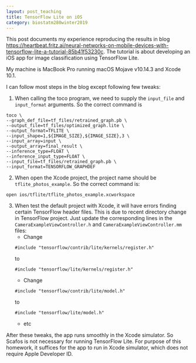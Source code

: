 ```yaml
---
layout: post_teaching
title: TensorFlow Lite on iOS
category: biostatm280winter2019
---
```


This post documents my experience reproducing the results in blog <https://heartbeat.fritz.ai/neural-networks-on-mobile-devices-with-tensorflow-lite-a-tutorial-85b41f53230c>. The tutorial is about developing an iOS app for image classification using TensorFlow Lite. 

My machine is MacBook Pro running macOS Mojave v10.14.3 and Xcode 10.1. 

I can follow most steps in the blog except following few tweaks:

1. When calling the toco program, we need to supply the `input_file` and `input_format` arguments. So the correct command is
```
toco \
--graph_def_file=tf_files/retrained_graph.pb \
--output_file=tf_files/optimized_graph.lite \
--output_format=TFLITE \
--input_shape=1,${IMAGE_SIZE},${IMAGE_SIZE},3 \
--input_array=input \
--output_array=final_result \
--inference_type=FLOAT \
--inference_input_type=FLOAT \
--input_file=tf_files/retrained_graph.pb \
--input_format=TENSORFLOW_GRAPHDEF
```

2. When open the Xcode project, the project name should be `tflite_photos_example`. So the correct command is:
```
open ios/tflite/tflite_photos_example.xcworkspace
```

3. When test the default project with Xcode, it will have errors finding certain TensorFlow header files. This is due to recent directory change in TensorFlow project. Just update the corresponding lines in the `CameraExampleViewController.h` and `CameraExampleViewController.mm` files:
    - Change
    ```
    #include "tensorflow/contrib/lite/kernels/register.h"
    ```
    to
    ```
    #include "tensorflow/lite/kernels/register.h"
    ```
    - Change
    ```
    #include "tensorflow/contrib/lite/model.h"
    ```
    to
    ```
    #include "tensorflow/lite/model.h"
    ```
    - etc

After these tweaks, the app runs smoothly in the Xcode simulator. So Scafos is not necessary for running TensorFlow Lite. For purpose of this homework, it suffices for the app to run in Xcode simulator, which does not require Apple Developer ID.